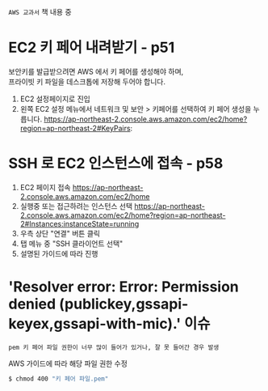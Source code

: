 `AWS 교과서` 책 내용 중

# EC2 키 페어 내려받기 - p51

보안키를 발급받으려면 AWS 에서 키 페어를 생성해야 하며,  
프라이빗 키 파일을 데스크톱에 저장해 두어야 합니다.

1. EC2 설정페이지로 진입
2. 왼쪽 EC2 설정 메뉴에서 네트워크 및 보안 > 키페어를 선택하여 키 페어 생성을 누릅니다.
   https://ap-northeast-2.console.aws.amazon.com/ec2/home?region=ap-northeast-2#KeyPairs:

# SSH 로 EC2 인스턴스에 접속 - p58

1. EC2 페이지 접속
   https://ap-northeast-2.console.aws.amazon.com/ec2/home
2. 실행중 또는 접근하려는 인스턴스 선택
   https://ap-northeast-2.console.aws.amazon.com/ec2/home?region=ap-northeast-2#Instances:instanceState=running
3. 우측 상단 "연결" 버튼 클릭
4. 탭 메뉴 중 "SSH 클라이언트 선택"
5. 설명된 가이드에 따라 진행

# 'Resolver error: Error: Permission denied (publickey,gssapi-keyex,gssapi-with-mic).' 이슈

`pem 키 페어 파일 권한이 너무 많이 들어가 있거나, 잘 못 들어간 경우 발생`

AWS 가이드에 따라 해당 파일 권한 수정

```bash
$ chmod 400 "키 페어 파일.pem"
```
